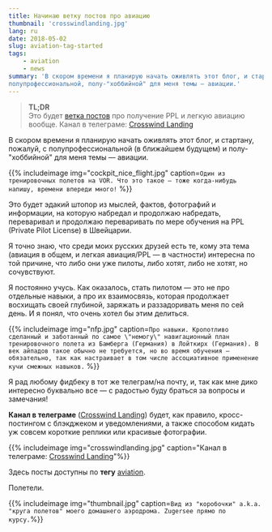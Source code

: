 ```yaml
---
title: Начинаю ветку постов про авиацию
thumbnail: 'crosswindlanding.jpg'
lang: ru
date: 2018-05-02
slug: aviation-tag-started
tags:
    - aviation
    - news
summary: 'В скором времени я планирую начать оживлять этот блог, и стартану, пожалуй, с
полупрофессиональной, полу-"хоббийной" для меня темы — авиации.'
---
```


> **TL;DR** \
> Это будет [ветка постов](/tag/aviation) про получение PPL и легкую авиацию вообще. Канал в телеграме: [Crosswind Landing](https://t.me/crosswindlanding)

В скором времени я планирую начать оживлять этот блог, и стартану, пожалуй, с
полупрофессиональной (в ближайшем будущем) и полу-"хоббийной" для меня темы — авиации.

{{% includeimage img="cockpit_nice_flight.jpg"
caption=`Один из тренировочных полетов на VOR. Что это такое — тоже когда-нибудь напишу, времени впереди много!` %}}

Это будет эдакий штопор из мыслей, фактов, фотографий и информации, на которую набредал и продолжаю набредать, переваривал и продолжаю переваривать по мере обучения на PPL (Private Pilot License) в Швейцарии.

Я точно знаю, что среди моих русских друзей есть те, кому эта тема (авиация в общем, и легкая авиация/PPL — в частности) интересна по той причине, что либо они уже пилоты, либо хотят, либо не хотят, но сочувствуют.

Я постоянно учусь. Как оказалось, стать пилотом — это не про отдельные навыки, а про их взаимосвязь, которая продолжает восхищать своей глубиной, заряжать и раззадоривать меня по сей день. И я понял, что очень хотел бы этим делиться.

{{% includeimage img="nfp.jpg" caption=`Про навыки. Кропотливо сделанный и заботанный по самое \"немогу\" навигационный план тренировочного полета из Бамберга (Германия) в Лойткирх (Германия). В век айпадов такое обычно не требуется, но во время обучения — обязательно, так как настраивает в том числе ассоциативное применение кучи смежных навыков.` %}}

Я рад любому фидбеку в тот же телеграм/на почту, и, так как мне дико интересно буквально все — с радостью буду браться за вопросы и замечания!

**Канал в телеграме** ([Crosswind Landing](https://t.me/crosswindlanding)) будет, как правило, кросс-постингом с блэкджеком и уведомлениями, а также способом кидать уж совсем короткие реплики или красивые фотографии.

{{% includeimage img="crosswindlanding.jpg"
caption="Канал в телеграме: [Crosswind Landing](https://t.me/crosswindlanding)"%}}

Здесь посты доступны по **тегу** [aviation](/tag/aviation).

Полетели.

{{% includeimage img="thumbnail.jpg" caption=`Вид из "коробочки" a.k.a. "круга полетов" моего домашнего аэродрома. Zugersee прямо по курсу.`%}}

